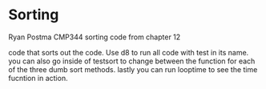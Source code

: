# Sorting
Ryan Postma
CMP344
sorting code from chapter 12

code that sorts out the code. Use d8 to run all code with test in its name. you can also go inside of testsort to change between the function for each of the three dumb sort methods. lastly you can run looptime to see the time fucntion in action. 
